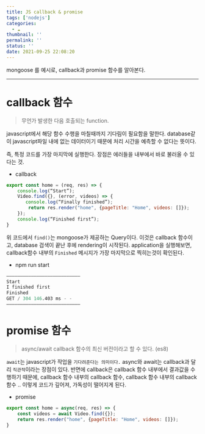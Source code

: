 ```yaml
---
title: JS callback & promise
tags: ['nodejs']
categories:
  - ☁️
thumbnail: ''
permalink: ''
status: ''
date: 2021-09-25 22:08:20
---
```


mongoose 를 예시로, callback과 promise 함수를 알아본다.
<!-- excerpt -->
<!-- toc -->

---

# callback 함수
> 무언가 발생한 다음 호출되는 function.

javascript에서 해당 함수 수행을 마칠때까지 기다림이 필요함을 말한다.
database같이 javascript파일 내에 없는 데이터이기 때문에 처리 시간을 예측할 수 없다는 뜻이다.

즉, 특정 코드를 가장 마지막에 실행한다.
장점은 에러들을 내부에서 바로 불러올 수 있다는 것.

* callback

```js
export const home = (req, res) => {
    console.log(“Start”);
    Video.find({}, (error, videos) => {
	   console.log(“Finally finished”);
        return res.render("home", {pageTitle: "Home", videos: []});
    });
    console.log(“Finished first”);
}
```

위 코드에서 `find()`는 mongoose가 제공하는 Query이다. 이것은 callback 함수이고, database 검색이 끝난 후에 rendering이 시작된다.
application을 실행해보면, callback함수 내부의 `Finished` 메시지가 가장 마지막으로 찍히는것이 확인된다.

* npm run start

```s
———————————————————————————
Start
I finished first
Finished
GET / 304 146.403 ms - -
———————————————————————————
```

# promise 함수

> async/await
callback 함수의 최신 버전이라고 할 수 있다. (es8)

`await`는 javascript가 작업을 `기다려준다는 의미이다.`
async와 await는 callback과 달리 `직관적`이라는 장점이 있다.
반면에 callback은 callback 함수 내부에서 결과값을 수행하기 때문에, callback 함수 내부의 callback 함수, callback 함수 내부의 callback 함수 .. 이렇게 코드가 깊어져, 가독성이 떨어지게 된다.

* promise

```js
export const home = async(req, res) => {
    const videos = await Video.find({});
    return res.render("home", {pageTitle: "Home", videos: []});
}
```